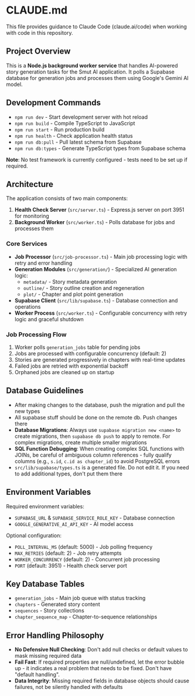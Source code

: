 # CLAUDE.md

This file provides guidance to Claude Code (claude.ai/code) when working with code in this repository.

## Project Overview

This is a **Node.js background worker service** that handles AI-powered story generation tasks for the Smut AI application. It polls a Supabase database for generation jobs and processes them using Google's Gemini AI model.

## Development Commands

- `npm run dev` - Start development server with hot reload
- `npm run build` - Compile TypeScript to JavaScript
- `npm run start` - Run production build
- `npm run health` - Check application health status
- `npm run db:pull` - Pull latest schema from Supabase
- `npm run db:types` - Generate TypeScript types from Supabase schema

**Note**: No test framework is currently configured - tests need to be set up if required.

## Architecture

The application consists of two main components:

1. **Health Check Server** (`src/server.ts`) - Express.js server on port 3951 for monitoring
2. **Background Worker** (`src/worker.ts`) - Polls database for jobs and processes them

### Core Services

- **Job Processor** (`src/job-processor.ts`) - Main job processing logic with retry and error handling
- **Generation Modules** (`src/generation/`) - Specialized AI generation logic:
  - `metadata/` - Story metadata generation
  - `outline/` - Story outline creation and regeneration
  - `plot/` - Chapter and plot point generation
- **Supabase Client** (`src/lib/supabase.ts`) - Database connection and operations
- **Worker Process** (`src/worker.ts`) - Configurable concurrency with retry logic and graceful shutdown

### Job Processing Flow

1. Worker polls `generation_jobs` table for pending jobs
2. Jobs are processed with configurable concurrency (default: 2)
3. Stories are generated progressively in chapters with real-time updates
4. Failed jobs are retried with exponential backoff
5. Orphaned jobs are cleaned up on startup

## Database Guidelines

- After making changes to the database, push the migration and pull the new types
- All supabase stuff should be done on the remote db. Push changes there
- **Database Migrations**: Always use `supabase migration new <name>` to create migrations, then `supabase db push` to apply to remote. For complex migrations, create multiple smaller migrations
- **SQL Function Debugging**: When creating complex SQL functions with JOINs, be careful of ambiguous column references - fully qualify columns (e.g., `s.id`, `c.id as chapter_id`) to avoid PostgreSQL errors
- `src/lib/supabase/types.ts` is a generated file. Do not edit it. If you need to add additional types, don't put them there

## Environment Variables

Required environment variables:

- `SUPABASE_URL` & `SUPABASE_SERVICE_ROLE_KEY` - Database connection
- `GOOGLE_GENERATIVE_AI_API_KEY` - AI model access

Optional configuration:

- `POLL_INTERVAL_MS` (default: 5000) - Job polling frequency
- `MAX_RETRIES` (default: 2) - Job retry attempts
- `WORKER_CONCURRENCY` (default: 2) - Concurrent job processing
- `PORT` (default: 3951) - Health check server port

## Key Database Tables

- `generation_jobs` - Main job queue with status tracking
- `chapters` - Generated story content
- `sequences` - Story collections
- `chapter_sequence_map` - Chapter-to-sequence relationships

## Error Handling Philosophy

- **No Defensive Null Checking**: Don't add null checks or default values to mask missing required data
- **Fail Fast**: If required properties are null/undefined, let the error bubble up - it indicates a real problem that needs to be fixed. Don't have "default handling".
- **Data Integrity**: Missing required fields in database objects should cause failures, not be silently handled with defaults
